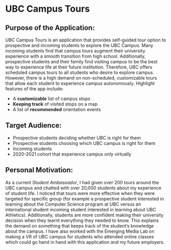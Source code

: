 # UBC Campus Tours

## Purpose of the Application:
UBC Campus Tours is an application that provides self-guided tour option to prospective and incoming students to explore the UBC Campus. Many incoming students find that campus tours augment their university experience with a smooth transition from high school. Additionally, prospective students and their family find visiting campus to be the best way to experience life at their future institution. Therefore, UBC offers scheduled campus tours to all students who desire to explore campus. However, there is a high demand on non-scheduled, customizable tours that allow each student to experience campus autonomously. Highlight features of the app include:

- A **customizable** list of campus stops
- **Keeping track** of visited stops on a map
-  A list of **recommended** orientation events

## Target Audience:
-	Prospective students deciding whether UBC is right for them
-	Prospective students choosing which UBC campus is right for them
-	Incoming students 
-	2020-2021 cohort that experience campus only virtually

## Personal Motivation:
As a current *Student Ambassador*, I had given over 200 tours around the UBC campus and chatted with over 20,000 students about my experience of student life. I noticed that tours were more effective when they were targeted for specific group (for example a prospective student interested in learning about the Computer Science program at UBC versus an international student incoming student interested in learning about UBC Athletics). Additionally, students are more confident making their university decision when they learnt everything they needed to know. This explains the demand on something that keeps track of the student’s knowledge about the campus. I have also worked with the Emerging Media Lab on making a VR of UBC campus for students who attended online classes which could go hand in hand with this application and my future employers.  
